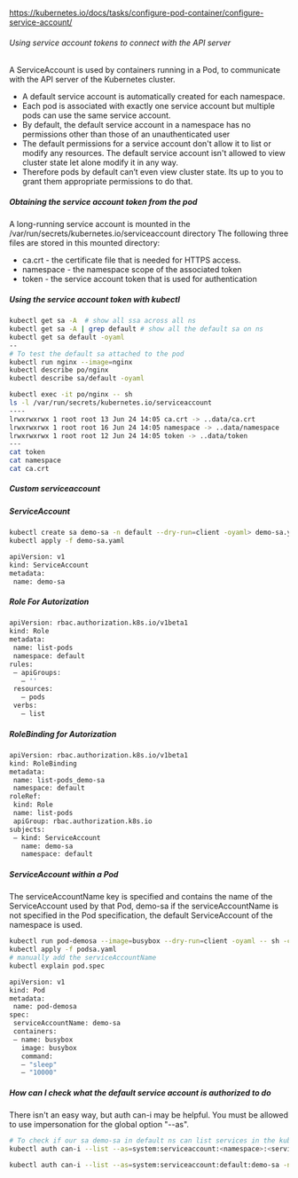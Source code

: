 https://kubernetes.io/docs/tasks/configure-pod-container/configure-service-account/

###### Using service account tokens to connect with the API server
A ServiceAccount is used by containers running in a Pod, to communicate with the API server of the Kubernetes cluster.

- A default service account is automatically created for each namespace.
-  Each pod is associated with exactly one service account but multiple pods can use the same service account.
- By default, the default service account in a namespace has no permissions other than those of an unauthenticated user
- The default permissions for a service account don't allow it to list or modify any resources. The default service account isn't allowed to view cluster state let alone modify it in any way.
- Therefore pods by default can’t even view cluster state. Its up to you to grant them appropriate permissions to do that.

##### Obtaining the service account token from the pod
A long-running service account is mounted in the /var/run/secrets/kubernetes.io/serviceaccount directory
The following three files are stored in this mounted directory:
- ca.crt - the certificate file that is needed for HTTPS access.
- namespace - the namespace scope of the associated token
- token - the service account token that is used for authentication

##### Using the service account token with kubectl

``````sh
kubectl get sa -A  # show all ssa across all ns
kubectl get sa -A | grep default # show all the default sa on ns
kubectl get sa default -oyaml
--
# To test the default sa attached to the pod
kubectl run nginx --image=nginx 
kubectl describe po/nginx
kubectl describe sa/default -oyaml

kubectl exec -it po/nginx -- sh
ls -l /var/run/secrets/kubernetes.io/serviceaccount
----
lrwxrwxrwx 1 root root 13 Jun 24 14:05 ca.crt -> ..data/ca.crt
lrwxrwxrwx 1 root root 16 Jun 24 14:05 namespace -> ..data/namespace
lrwxrwxrwx 1 root root 12 Jun 24 14:05 token -> ..data/token
---
cat token
cat namespace
cat ca.crt
``````
##### Custom serviceaccount
##### ServiceAccount
``````sh
kubectl create sa demo-sa -n default --dry-run=client -oyaml> demo-sa.yaml
kubectl apply -f demo-sa.yaml

apiVersion: v1
kind: ServiceAccount
metadata:
 name: demo-sa
``````
##### Role For Autorization
``````sh
apiVersion: rbac.authorization.k8s.io/v1beta1
kind: Role
metadata:
 name: list-pods
 namespace: default
rules:
 — apiGroups:
   — ''
 resources:
   — pods
 verbs:
   — list

``````
##### RoleBinding for Autorization
``````sh
apiVersion: rbac.authorization.k8s.io/v1beta1
kind: RoleBinding
metadata:
 name: list-pods_demo-sa
 namespace: default
roleRef:
 kind: Role
 name: list-pods
 apiGroup: rbac.authorization.k8s.io
subjects:
 — kind: ServiceAccount
   name: demo-sa
   namespace: default
``````
##### ServiceAccount within a Pod
The serviceAccountName key is specified and contains the name of the ServiceAccount used by that Pod, demo-sa
if the serviceAccountName is not specified in the Pod specification, the default ServiceAccount of the namespace is used.
``````sh
kubectl run pod-demosa --image=busybox --dry-run=client -oyaml -- sh -c "sleep 3600" > podsa.yaml
kubectl apply -f podsa.yaml
# manually add the serviceAccountName
kubectl explain pod.spec 

apiVersion: v1
kind: Pod
metadata:
 name: pod-demosa
spec:
 serviceAccountName: demo-sa
 containers:
 — name: busybox
   image: busybox
   command:
   — "sleep"
   — "10000"
``````
##### How can I check what the default service account is authorized to do
There isn't an easy way, but auth can-i may be helpful. You must be allowed to use impersonation for the global option "--as".
``````sh
# To check if our sa demo-sa in default ns can list services in the kube-system ns.
kubectl auth can-i --list --as=system:serviceaccount:<namespace>:<serviceaccount> -n <namespace>

kubectl auth can-i --list --as=system:serviceaccount:default:demo-sa -n kube-system
``````
